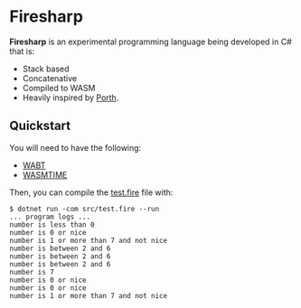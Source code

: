 # Firesharp

__Firesharp__ is an experimental programming language being developed in C# that is:

- Stack based
- Concatenative
- Compiled to WASM
- Heavily inspired by [Porth](https://gitlab.com/tsoding/porth).

## Quickstart

You will need to have the following:

- [WABT](https://github.com/WebAssembly/wabt)
- [WASMTIME](https://wasmtime.dev/)

Then, you can compile the [test.fire](./src/test.fire) file with:

```console
$ dotnet run -com src/test.fire --run
... program logs ...
number is less than 0
number is 0 or nice
number is 1 or more than 7 and not nice
number is between 2 and 6
number is between 2 and 6
number is between 2 and 6
number is 7
number is 0 or nice
number is 0 or nice
number is 1 or more than 7 and not nice
```
